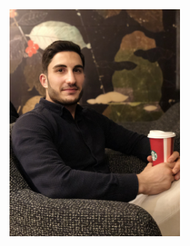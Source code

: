 <img src="https://github.com/emreduman3000/emreduman3000/blob/main/emre.jpg?raw=true" width="300" height="400">
